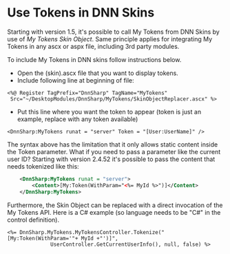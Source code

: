 # Use Tokens in DNN Skins

Starting with version 1.5, it's possible to call My Tokens from DNN Skins by use of *My Tokens Skin Object*. Same principle applies for integrating My Tokens in any ascx or aspx file, including 3rd party modules.

To include My Tokens in DNN skins follow instructions below.

* Open the (skin).ascx file that you want to display tokens.
* Include following line at beginning of file:

```
<%@ Register TagPrefix="DnnSharp" TagName="MyTokens" 
 Src="~/DesktopModules/DnnSharp/MyTokens/SkinObjectReplacer.ascx" %>
```

* Put this line where you want the token to appear (token is just an example, replace with any token available) 

``<DnnSharp:MyTokens runat = "server" Token = "[User:UserName]" />``

The syntax above has the limitation that it only allows static content inside the Token parameter. What if you need to pass a parameter like the current user ID? Starting with version 2.4.52 it's possible to pass the content that needs tokenized like this:

```xml
    <DnnSharp:MyTokens runat = "server">
        <Content>[My:Token(WithParam="<%= MyId %>")]</Content>
    </DnnSharp:MyTokens>
```

Furthermore, the Skin Object can be replaced with a direct invocation of the My Tokens API. Here is a C# example (so language needs to be "C#" in the control definition).

```
<%= DnnSharp.MyTokens.MyTokensController.Tokenize("[My:Token(WithParam='"+ MyId +"')]",
              UserController.GetCurrentUserInfo(), null, false) %>
```
